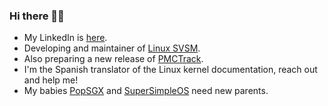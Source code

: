 ### Hi there 👋🐧

- My LinkedIn is [here](https://www.linkedin.com/in/carlos-bilbao-kernel/).
- Developing and maintainer of [Linux SVSM](https://github.com/AMDESE/linux-svsm).
- Also preparing a new release of [PMCTrack](https://github.com/jcsaezal/pmctrack). 
-  I'm the Spanish translator of the Linux kernel documentation, reach out and help me!
-  My babies [PopSGX](https://github.com/Zildj1an/PopSGX) and [SuperSimpleOS](https://github.com/Zildj1an/SuperSimpleOS) need new parents.
